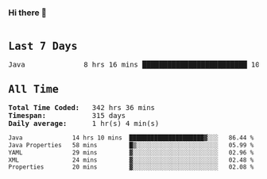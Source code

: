 ### Hi there 👋

<!--WakaTime-Start-->
<pre><h2>Last 7 Days</h2>Java              8 hrs 16 mins █████████████████████████ 100.00 %</br><h2>All Time</h2><strong>Total Time Coded:   </strong>342 hrs 36 mins</br><strong>Timespan:           </strong>315 days</br><strong>Daily average:      </strong>1 hr(s) 4 min(s)</pre>
<!--WakaTime-End-->

<!--START_SECTION:waka-->

```txt
Java              14 hrs 10 mins  █████████████████████▓░░░   86.44 %
Java Properties   58 mins         █▒░░░░░░░░░░░░░░░░░░░░░░░   05.99 %
YAML              29 mins         ▓░░░░░░░░░░░░░░░░░░░░░░░░   02.96 %
XML               24 mins         ▓░░░░░░░░░░░░░░░░░░░░░░░░   02.48 %
Properties        20 mins         ▓░░░░░░░░░░░░░░░░░░░░░░░░   02.08 %
```

<!--END_SECTION:waka-->

 <!-- waka-box start -->
 <!-- waka-box end -->
